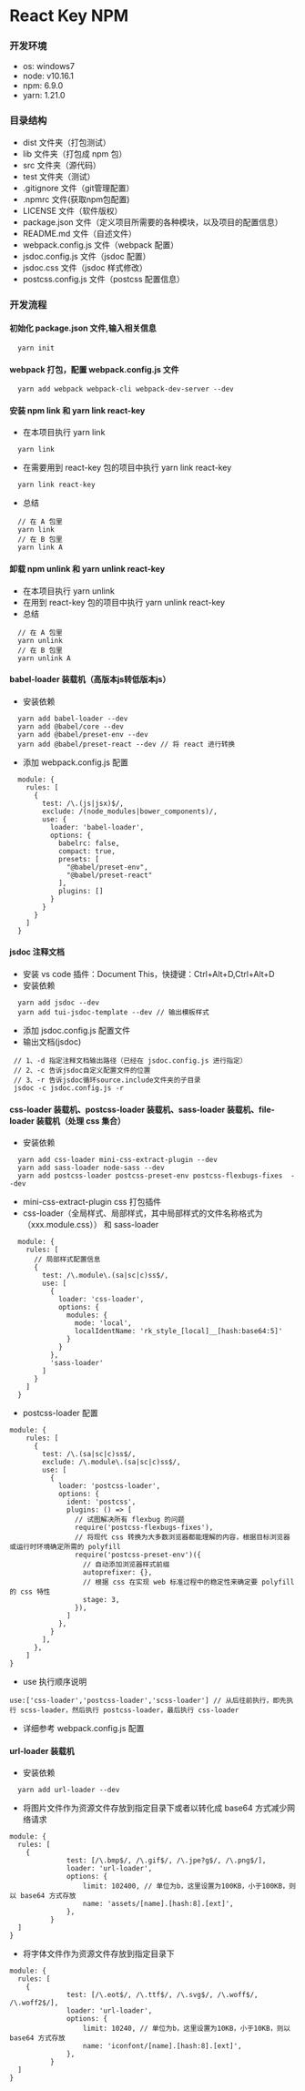 # React Key NPM

### 开发环境
* os: windows7
* node: v10.16.1
* npm: 6.9.0
* yarn: 1.21.0

### 目录结构
  * dist 文件夹（打包测试）
  * lib 文件夹（打包成 npm 包）
  * src 文件夹（源代码）
  * test 文件夹（测试）
  * .gitignore 文件（git管理配置）
  * .npmrc 文件(获取npm包配置) 
  * LICENSE 文件（软件版权）
  * package.json 文件（定义项目所需要的各种模块，以及项目的配置信息）
  * README.md 文件（自述文件）
  * webpack.config.js 文件（webpack 配置）
  * jsdoc.config.js 文件（jsdoc 配置）
  * jsdoc.css 文件（jsdoc 样式修改）
  * postcss.config.js 文件（postcss 配置信息）

### 开发流程

#### 初始化 package.json 文件,输入相关信息
  ```
    yarn init
  ```

#### webpack 打包，配置 webpack.config.js 文件
  ```
    yarn add webpack webpack-cli webpack-dev-server --dev
  ```

#### 安装 npm link 和 yarn link react-key
  * 在本项目执行 yarn link
  ```
    yarn link
  ```
  * 在需要用到 react-key 包的项目中执行 yarn link react-key
  ```
    yarn link react-key
  ```
  * 总结
  ```
    // 在 A 包里
    yarn link
    // 在 B 包里
    yarn link A
  ```

#### 卸载 npm unlink 和 yarn unlink react-key
  * 在本项目执行 yarn unlink
  * 在用到 react-key 包的项目中执行 yarn unlink react-key
  * 总结
  ```
    // 在 A 包里
    yarn unlink
    // 在 B 包里
    yarn unlink A
  ```

#### babel-loader 装载机（高版本js转低版本js）
  * 安装依赖
  ```
    yarn add babel-loader --dev
    yarn add @babel/core --dev
    yarn add @babel/preset-env --dev
    yarn add @babel/preset-react --dev // 将 react 进行转换
  ```
  * 添加 webpack.config.js 配置
  ```
    module: {
      rules: [
        {
          test: /\.(js|jsx)$/,
          exclude: /(node_modules|bower_components)/,
          use: {
            loader: 'babel-loader',
            options: {
              babelrc: false,
              compact: true,
              presets: [
                "@babel/preset-env",
                "@babel/preset-react"
              ],
              plugins: []
            }
          }
        }
      ]
    }
  ```


#### jsdoc 注释文档
  * 安装 vs code 插件：Document This，快捷键：Ctrl+Alt+D,Ctrl+Alt+D
  * 安装依赖
  ```
    yarn add jsdoc --dev
    yarn add tui-jsdoc-template --dev // 输出模板样式
  ```
  *  添加 jsdoc.config.js 配置文件
  * 输出文档(jsdoc)
   ```
    // 1、-d 指定注释文档输出路径（已经在 jsdoc.config.js 进行指定）
    // 2、-c 告诉jsdoc自定义配置文件的位置
    // 3、-r 告诉jsdoc循环source.include文件夹的子目录
    jsdoc -c jsdoc.config.js -r
   ```
  
#### css-loader 装载机、postcss-loader 装载机、sass-loader 装载机、file-loader 装载机（处理 css 集合）
  * 安装依赖
  ```
    yarn add css-loader mini-css-extract-plugin --dev
    yarn add sass-loader node-sass --dev
    yarn add postcss-loader postcss-preset-env postcss-flexbugs-fixes  --dev
  ```
  * mini-css-extract-plugin  css 打包插件
  * css-loader（全局样式、局部样式，其中局部样式的文件名称格式为（xxx.module.css）） 和 sass-loader
  ```
    module: {
      rules: [
        // 局部样式配置信息
        {
          test: /\.module\.(sa|sc|c)ss$/,
          use: [
            {
              loader: 'css-loader',
              options: {
                modules: {
                  mode: 'local',
                  localIdentName: 'rk_style_[local]__[hash:base64:5]'
                }
              }
            },
            'sass-loader'
          ]
        }
      ]
    }
  ```
  * postcss-loader 配置
  ```
  module: {
      rules: [
        {
          test: /\.(sa|sc|c)ss$/,
          exclude: /\.module\.(sa|sc|c)ss$/,
          use: [
            {
              loader: 'postcss-loader',
              options: {
                ident: 'postcss',
                plugins: () => [
                  // 试图解决所有 flexbug 的问题
                  require('postcss-flexbugs-fixes'),
                  // 将现代 css 转换为大多数浏览器都能理解的内容，根据目标浏览器或运行时环境确定所需的 polyfill
                  require('postcss-preset-env')({
                    // 自动添加浏览器样式前缀
                    autoprefixer: {},
                    // 根据 css 在实现 web 标准过程中的稳定性来确定要 polyfill 的 css 特性
                    stage: 3,
                  }),
                ]
              },
            }
          ],
        },
      ]
  }
  ```
  * use 执行顺序说明
  ```
  use:['css-loader','postcss-loader','scss-loader'] // 从后往前执行，即先执行 scss-loader，然后执行 postcss-loader，最后执行 css-loader
  ```
  * 详细参考 webpack.config.js 配置


#### url-loader 装载机
  * 安装依赖
  ```
    yarn add url-loader --dev
  ```
  * 将图片文件作为资源文件存放到指定目录下或者以转化成 base64 方式减少网络请求
  ```
  module: {
    rules: [
      {
				test: [/\.bmp$/, /\.gif$/, /\.jpe?g$/, /\.png$/],
				loader: 'url-loader',
				options: {
					limit: 102400, // 单位为b，这里设置为100KB，小于100KB，则以 base64 方式存放
					name: 'assets/[name].[hash:8].[ext]',
				},
			}
    ]
  } 
  ```
  * 将字体文件作为资源文件存放到指定目录下
  ```
  module: {
    rules: [
      {
				test: [/\.eot$/, /\.ttf$/, /\.svg$/, /\.woff$/, /\.woff2$/],
				loader: 'url-loader',
				options: {
					limit: 10240, // 单位为b，这里设置为10KB，小于10KB，则以 base64 方式存放
					name: 'iconfont/[name].[hash:8].[ext]',
				},
			}
    ]
  }
  ```